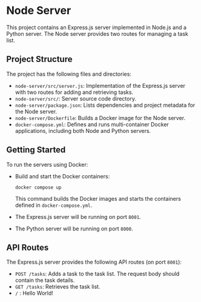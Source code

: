# Node Server

This project contains an Express.js server implemented in Node.js and a Python server. The Node server provides two routes for managing a task list.

## Project Structure

The project has the following files and directories:

- `node-server/src/server.js`: Implementation of the Express.js server with two routes for adding and retrieving tasks.
- `node-server/src/`: Server source code directory.
- `node-server/package.json`: Lists dependencies and project metadata for the Node server.
- `node-server/Dockerfile`: Builds a Docker image for the Node server.
- `docker-compose.yml`: Defines and runs multi-container Docker applications, including both Node and Python servers.

## Getting Started

To run the servers using Docker:

- Build and start the Docker containers:

  ```shell
  docker compose up
  ```

  This command builds the Docker images and starts the containers defined in `docker-compose.yml`.

- The Express.js server will be running on port `8001`.
- The Python server will be running on port `8000`.

## API Routes

The Express.js server provides the following API routes (on port `8001`):

- `POST /tasks`: Adds a task to the task list. The request body should contain the task details.
- `GET /tasks`: Retrieves the task list.
- `/` : Hello World!
